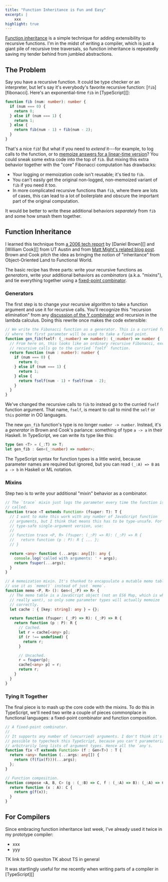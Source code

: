```yaml
---
title: "Function Inheritance is Fun and Easy"
excerpt: |
    xxx
highlight: true
---
```

[Function inheritance][browncook] is a simple technique for adding extensibility to recursive functions. I'm in the midst of writing a compiler, which is just a giant pile of recursive tree traversals, so function inheritance is repeatedly saving my tender behind from jumbled abstractions.

## The Problem

Say you have a recursive function. It could be type checker or an interpreter, but let's say it's everybody's favorite recursive function: [`fib`][fibonacci]. Here's an exponential-time `fib` in [TypeScript][]:

```ts
function fib (num: number): number {
  if (num === 0) {
    return 0;
  } else if (num === 1) {
    return 1;
  } else {
    return fib(num - 1) + fib(num - 2);
  }
}
```

That's a nice `fib`! But what if you need to *extend* it---for example, to log calls to the function, or to [memoize answers for a linear-time version][might]? You could sneak some extra code into the top of `fib`. But mixing this extra behavior together with the "core" Fibonacci computation has drawbacks:

* Your logging or memoization code isn't reusable; it's tied to `fib`.
* You can't easily get the original non-logged, non-memoized variant of `fib` if you need it too.
* In more complicated recursive functions than `fib`, where there are lots of cases, this can lead to a lot of boilerplate and obscure the important part of the original computation.

It would be better to write these additional behaviors *separately* from `fib` and some how smash them together.

[might]: http://matt.might.net/articles/implementation-of-recursive-fixed-point-y-combinator-in-javascript-for-memoization/

## Function Inheritance

I learned this technique from [a 2006 tech report][browncook] by [Daniel Brown][] and [William Cook][] from UT Austin and from [Matt Might's related blog post][might]. Brown and Cook pitch the idea as bringing the notion of "inheritance" from Object-Oriented Land to Functional World.

The basic recipe has three parts: write your recursive functions as *generators*, write your additional behaviors as *combinators* (a.k.a. "mixins"), and tie everything together using a [fixed-point combinator][fpc].

### Generators

The first step is to change your recursive algorithm to take a function argument and use it for recursive calls. You'll recognize this "recursion elimination" from any [discussion of the Y combinator][ycintro] and recursion in the lambda calculus. Doing this rewrite once makes the code extensible:

```ts
// We write the Fibonacci function as a generator. This is a curried function
// where the first parameter will be used to take a fixed point.
function gen_fib(fself: (_:number) => number): (_:number) => number {
  // From here on, this looks like an ordinary recursive Fibonacci, except
  // recursive calls go to the curried `fself` function.
  return function (num : number): number {
    if (num === 0) {
      return 0;
    } else if (num === 1) {
      return 1;
    } else {
      return fself(num - 1) + fself(num - 2);
    }
  }
}
```

We've changed the recursive calls to `fib` to instead go to the curried `fself` function argument. That name, `fself`, is meant to call to mind the `self` or `this` pointer in OO languages.

The new `gen_fib` function's type is no longer `number -> number`. Instead, it's a *generator* in Brown and Cook's parlance: something of type `a -> a` in their Haskell. In TypeScript, we can write its type like this:

```ts
type Gen <T> = (_:T) => T;
let gen_fib : Gen<(_:number) => number>;
```

The TypeScript syntax for function types is a little weird, because parameter names are required but ignored, but you can read `(_:A) => B` as `a -> b` in Haskell or ML notation.

### Mixins

Step two is to write your additional "mixin" behavior as a combinator.

```ts
// The `trace` mixin just logs the parameter every time the function is
// called.
function trace <T extends Function> (fsuper: T): T {
  // I want to make this work with any number of JavaScript function
  // arguments, but I think that means this has to be type-unsafe. For a
  // type-safe single-argument version, use:
  //
  // function trace <P, R> (fsuper: (_:P) => R): (_:P) => R {
  //   return function (p : P): R { ... };
  // }

  return <any> function (...args: any[]): any {
    console.log('called with arguments: ' + args);
    return fsuper(...args);
  }
}
```

```ts
// A memoization mixin. It's thunked to encapsulate a mutable memo table, so
// use it as `memo()` instead of just `memo`.
function memo <P, R> (): Gen<(_:P) => R> {
  // The memo table is a JavaScript object (not an ES6 Map, which is what we
  // really want), so only some parameter types will actually memoize
  // correctly.
  let cache : { [key: string]: any } = {};

  return function (fsuper: (_:P) => R): (_:P) => R {
    return function (p : P): R {
      // Cached.
      let r = cache[<any> p];
      if (r !== undefined) {
        return r;
      }

      // Uncached.
      r = fsuper(p);
      cache[<any> p] = r;
      return r;
    }
  }
}
```

### Tying It Together

The final piece is to mash up the core code with the mixins. To do this in TypeScript, we'll need two write a couple of pieces commonplace in functional languages: a fixed-point combinator and function composition.

```ts
// A fixed-point combinator.
//
// It supports any number of (uncurried) arguments. I don't think it's
// possible to typecheck this TypeScript, because you can't parameterize
// arbitrarily long lists of argument types. Hence all the `any`s.
function fix <T extends Function> (f : Gen<T>) : T {
  return <any> function (...args: any[]) {
    return (f(fix(f)))(...args);
  };
}
```

```ts
// Function composition.
function compose <A, B, C> (g : (_:B) => C, f : (_:A) => B): (_:A) => C {
  return function (x : A): C {
    return g(f(x));
  }
}
```

[fpc]: https://en.wikipedia.org/wiki/Fixed-point_combinator
[browncook]: http://www.cs.utexas.edu/~wcook/Drafts/2006/MemoMixins.pdf
[ycintro]: http://mvanier.livejournal.com/2897.html

## For Compilers

Since embracing function inheritance last week, I've already used it twice in my prototype compiler:

* xxx
* yyy

TK link to SO quesiton
TK about TS in general

It was startlingly useful for me recently when writing parts of a compiler in [TypeScript][]
